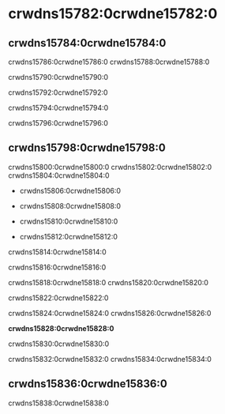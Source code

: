 # crwdns15782:0crwdne15782:0

## crwdns15784:0crwdne15784:0

crwdns15786:0crwdne15786:0 crwdns15788:0crwdne15788:0

crwdns15790:0crwdne15790:0

crwdns15792:0crwdne15792:0

crwdns15794:0crwdne15794:0

crwdns15796:0crwdne15796:0




## crwdns15798:0crwdne15798:0

crwdns15800:0crwdne15800:0 crwdns15802:0crwdne15802:0 crwdns15804:0crwdne15804:0

* crwdns15806:0crwdne15806:0

* crwdns15808:0crwdne15808:0

* crwdns15810:0crwdne15810:0

* crwdns15812:0crwdne15812:0

crwdns15814:0crwdne15814:0

crwdns15816:0crwdne15816:0

crwdns15818:0crwdne15818:0 crwdns15820:0crwdne15820:0

crwdns15822:0crwdne15822:0

crwdns15824:0crwdne15824:0 crwdns15826:0crwdne15826:0

**crwdns15828:0crwdne15828:0**

crwdns15830:0crwdne15830:0

crwdns15832:0crwdne15832:0 crwdns15834:0crwdne15834:0

## crwdns15836:0crwdne15836:0

crwdns15838:0crwdne15838:0

 